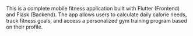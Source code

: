 
This is a complete mobile fitness application built with Flutter (Frontend) and Flask (Backend). The app allows users to calculate daily calorie needs, track fitness goals, and access a personalized gym training program based on their profile.
